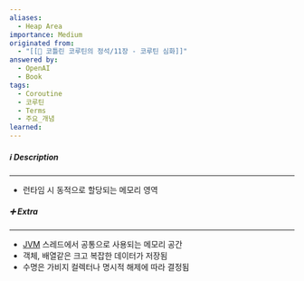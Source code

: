 ```yaml
---
aliases:
  - Heap Area
importance: Medium
originated from:
  - "[[📘 코틀린 코루틴의 정석/11장 - 코루틴 심화]]"
answered by:
  - OpenAI
  - Book
tags:
  - Coroutine
  - 코루틴
  - Terms
  - 주요_개념
learned:
---
```

##### ℹ️ Description
---
- 런타임 시 동적으로 할당되는 메모리 영역

##### ➕ Extra
---
- [JVM](자바%20가상%20머신.md) 스레드에서 공통으로 사용되는 메모리 공간
- 객체, 배열같은 크고 복잡한 데이터가 저장됨
- 수명은 가비지 컬렉터나 명시적 해제에 따라 결정됨
